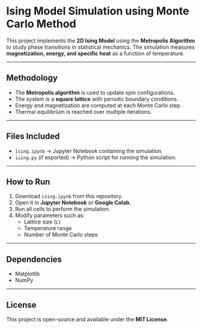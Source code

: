 # **Ising Model Simulation using Monte Carlo Method**

This project implements the **2D Ising Model** using the **Metropolis Algorithm** to study phase transitions in statistical mechanics. The simulation measures **magnetization, energy, and specific heat** as a function of temperature.

---

## **Methodology**
- The **Metropolis algorithm** is used to update spin configurations.
- The system is a **square lattice** with periodic boundary conditions.
- Energy and magnetization are computed at each Monte Carlo step.
- Thermal equilibrium is reached over multiple iterations.

---

## **Files Included**
- `ising.ipynb` → Jupyter Notebook containing the simulation.
- `ising.py` (if exported) → Python script for running the simulation.

---

## **How to Run**
1. Download `ising.ipynb` from this repository.
2. Open it in **Jupyter Notebook** or **Google Colab**.
3. Run all cells to perform the simulation.
4. Modify parameters such as:
   - Lattice size (`L`)
   - Temperature range
   - Number of Monte Carlo steps

---

## **Dependencies**
- Matplotlib
- NumPy

---

## **License**
This project is open-source and available under the **MIT License**.

